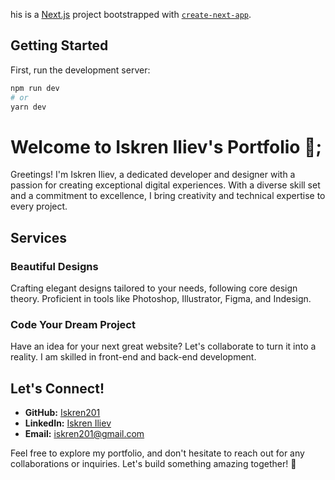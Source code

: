 his is a [Next.js](https://nextjs.org/) project bootstrapped with [`create-next-app`](https://github.com/vercel/next.js/tree/canary/packages/create-next-app).

## Getting Started

First, run the development server:

```bash
npm run dev
# or
yarn dev
```

# Welcome to Iskren Iliev's Portfolio 👋;

Greetings! I'm Iskren Iliev, a dedicated developer and designer with a passion for creating exceptional digital experiences. With a diverse skill set and a commitment to excellence, I bring creativity and technical expertise to every project.

<!-- ## About Me

I have a background in freelance work for agencies and startups, where I've had the opportunity to collaborate with talented individuals and create digital products for various purposes. -->

## Services

### Beautiful Designs

Crafting elegant designs tailored to your needs, following core design theory. Proficient in tools like Photoshop, Illustrator, Figma, and Indesign.

### Code Your Dream Project

Have an idea for your next great website? Let's collaborate to turn it into a reality. I am skilled in front-end and back-end development.

## Let's Connect!

- **GitHub:** [Iskren201](https://github.com/Iskren201)
- **LinkedIn:** [Iskren Iliev](https://www.linkedin.com/in/iskren-iliev-31a809257/)
- **Email:** [iskren201@gmail.com](mailto:iskren201@gmail.com)

Feel free to explore my portfolio, and don't hesitate to reach out for any collaborations or inquiries. Let's build something amazing together! 🚀
